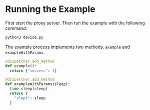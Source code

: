 # Running the Example

First start the proxy server. Then run the example with the following command:

```sh
python3 device.py
```

The example process implements two methods. `example` and `exampleWithParams`.

```python
@dispatcher.add_method
def example():
  return {"success": 1}

@dispatcher.add_method
def exampleWithParams(sleep):
  time.sleep(sleep)
  return {
    "slept": sleep
  }


```